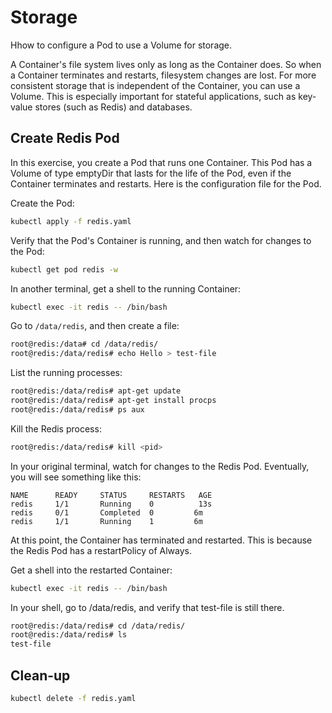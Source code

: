 # Storage

Hhow to configure a Pod to use a Volume for storage.

A Container's file system lives only as long as the Container does. So when a Container terminates and restarts, filesystem changes are lost. For more consistent storage that is independent of the Container, you can use a Volume. This is especially important for stateful applications, such as key-value stores (such as Redis) and databases.

## Create Redis Pod

In this exercise, you create a Pod that runs one Container. This Pod has a Volume of type emptyDir that lasts for the life of the Pod, even if the Container terminates and restarts. Here is the configuration file for the Pod.

Create the Pod:

```bash
kubectl apply -f redis.yaml
```

Verify that the Pod's Container is running, and then watch for changes to the Pod:

```bash
kubectl get pod redis -w
```

In another terminal, get a shell to the running Container:

```bash
kubectl exec -it redis -- /bin/bash
```

Go to `/data/redis`, and then create a file:

```bash
root@redis:/data# cd /data/redis/
root@redis:/data/redis# echo Hello > test-file
```

List the running processes:

```bash
root@redis:/data/redis# apt-get update
root@redis:/data/redis# apt-get install procps
root@redis:/data/redis# ps aux
```

Kill the Redis process:

```bash
root@redis:/data/redis# kill <pid>
```

In your original terminal, watch for changes to the Redis Pod. Eventually, you will see something like this:

```
NAME      READY     STATUS     RESTARTS   AGE
redis     1/1       Running    0          13s
redis     0/1       Completed  0         6m
redis     1/1       Running    1         6m
```

At this point, the Container has terminated and restarted. This is because the Redis Pod has a restartPolicy of Always.

Get a shell into the restarted Container:

```bash
kubectl exec -it redis -- /bin/bash
```

In your shell, go to /data/redis, and verify that test-file is still there.

```bash
root@redis:/data/redis# cd /data/redis/
root@redis:/data/redis# ls
test-file
```

## Clean-up

```bash
kubectl delete -f redis.yaml
```